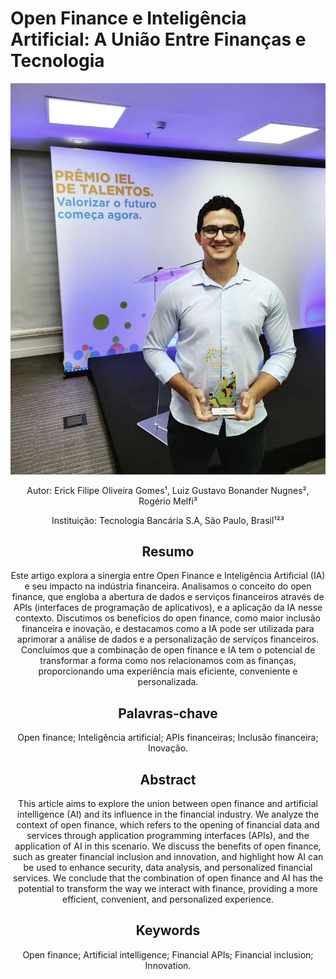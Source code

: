 # Open Finance e Inteligência Artificial: A União Entre Finanças e Tecnologia


<div align="center">

![inova1lugar](https://github.com/erickfog/Open_Finance_Article/blob/main/inova1lugar.jpeg)


Autor: Erick Filipe Oliveira Gomes¹, Luiz Gustavo Bonander Nugnes², Rogério Melfi³

Instituição: Tecnologia Bancária S.A, São Paulo, Brasil¹²³

## Resumo

Este artigo explora a sinergia entre Open Finance e Inteligência Artificial (IA) e seu impacto na indústria financeira. Analisamos o conceito do open finance, que engloba a abertura de dados e serviços financeiros através de APIs (interfaces de programação de aplicativos), e a aplicação da IA nesse contexto. Discutimos os benefícios do open finance, como maior inclusão financeira e inovação, e destacamos como a IA pode ser utilizada para aprimorar a análise de dados e a personalização de serviços financeiros. Concluímos que a combinação de open finance e IA tem o potencial de transformar a forma como nos relacionamos com as finanças, proporcionando uma experiência mais eficiente, conveniente e personalizada.

## Palavras-chave

Open finance; Inteligência artificial; APIs financeiras; Inclusão financeira; Inovação.

## Abstract

This article aims to explore the union between open finance and artificial intelligence (AI) and its influence in the financial industry. We analyze the context of open finance, which refers to the opening of financial data and services through application programming interfaces (APIs), and the application of AI in this scenario. We discuss the benefits of open finance, such as greater financial inclusion and innovation, and highlight how AI can be used to enhance security, data analysis, and personalized financial services. We conclude that the combination of open finance and AI has the potential to transform the way we interact with finance, providing a more efficient, convenient, and personalized experience.

## Keywords

Open finance; Artificial intelligence; Financial APIs; Financial inclusion; Innovation.
